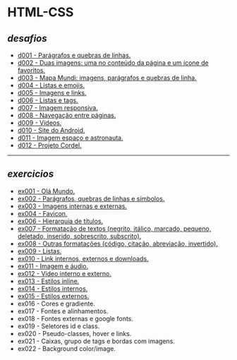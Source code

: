 # **HTML-CSS**

## *desafios*
- [d001 - Parágrafos e quebras de linhas.](https://fernandolink.github.io/HTML-CSS/desafios/d001/index.html)
- [d002 - Duas imagens: uma no conteúdo da página e um ícone de favoritos.](https://fernandolink.github.io/HTML-CSS/desafios/d002/index.html)
- [d003 - Mapa Mundi: imagens, parágrafos e quebras de linha.](https://fernandolink.github.io/HTML-CSS/desafios/d003/index.html)
- [d004 - Listas e emojis.](https://fernandolink.github.io/HTML-CSS/desafios/d004/index.html)
- [d005 - Imagens e links.](https://fernandolink.github.io/HTML-CSS/desafios/d005/index.html)
- [d006 - Listas e tags.](https://fernandolink.github.io/HTML-CSS/desafios/d006/index.html)
- [d007 - Imagem responsiva.](https://fernandolink.github.io/HTML-CSS/desafios/d007/index.html)
- [d008 - Navegação entre páginas.](https://fernandolink.github.io/HTML-CSS/desafios/d008/index.html)
- [d009 - Vídeos.](https://fernandolink.github.io/HTML-CSS/desafios/d009/index.html)
- [d010 - Site do Android.](https://fernandolink.github.io/HTML-CSS/desafios/d010/index.html)
- [d011 - Imagem espaço e astronauta.](https://fernandolink.github.io/HTML-CSS/desafios/d011/index.html)
- [d012 - Projeto Cordel.](https://fernandolink.github.io/HTML-CSS/desafios/d012/index.html)
  
***

## *exercicios*
- [ex001 - Olá Mundo.](https://fernandolink.github.io/HTML-CSS/exercicios/ex001/index.html)
- [ex002 - Parágrafos, quebras de linhas e símbolos.](https://fernandolink.github.io/HTML-CSS/exercicios/ex002/index.html)
- [ex003 - Imagens internas e externas.](https://fernandolink.github.io/HTML-CSS/exercicios/ex003/index.html)
- [ex004 - Favicon.](https://fernandolink.github.io/HTML-CSS/exercicios/ex004/index.html)
- [ex006 - Hierarquia de títulos.](https://fernandolink.github.io/HTML-CSS/exercicios/ex006/index.html)
- [ex007 - Formatação de textos (negrito, itálico, marcado, pequeno, deletado, inserido, sobrescrito, subscrito).](https://fernandolink.github.io/HTML-CSS/exercicios/ex007/index.html)
- [ex008 - Outras formatações (código, citação, abreviação, invertido).](https://fernandolink.github.io/HTML-CSS/exercicios/ex008/index.html)
- [ex009 - Listas.](https://fernandolink.github.io/HTML-CSS/exercicios/ex009/index.html)
- [ex010 - Link internos, externos e downloads.](https://fernandolink.github.io/HTML-CSS/exercicios/ex010/index.html)
- [ex011 - Imagem e áudio.](https://fernandolink.github.io/HTML-CSS/exercicios/ex011/index.html)
- [ex012 - Vídeo interno e externo.](https://fernandolink.github.io/HTML-CSS/exercicios/ex012/index.html)
- [ex013 - Estilos inline.](https://fernandolink.github.io/HTML-CSS/exercicios/ex013/index.html)
- [ex014 - Estilos internos.](https://fernandolink.github.io/HTML-CSS/exercicios/ex014/index.html)
- [ex015 - Estilos externos.](https://fernandolink.github.io/HTML-CSS/exercicios/ex015/index.html)
- ex016 - Cores e gradiente.
- ex017 - Fontes e alinhamentos.
- ex018 - Fontes externas e google fonts.
- ex019 - Seletores id e class.
- ex020 - Pseudo-classes, hover e links.
- ex021 - Caixas, grupo de tags e bordas com imagens.  
- ex022 - Background color/image. 

